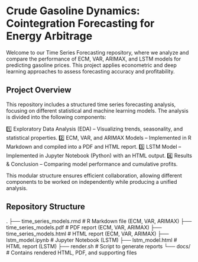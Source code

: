 # Crude Gasoline Dynamics: Cointegration Forecasting for Energy Arbitrage

Welcome to our Time Series Forecasting repository, where we analyze and compare the performance of ECM, VAR, ARIMAX, and LSTM models for predicting gasoline prices. This project applies econometric and deep learning approaches to assess forecasting accuracy and profitability.

## Project Overview
This repository includes a structured time series forecasting analysis, focusing on different statistical and machine learning models. The analysis is divided into the following components:

1️⃣ Exploratory Data Analysis (EDA) – Visualizing trends, seasonality, and statistical properties.
2️⃣ ECM, VAR, and ARIMAX Models – Implemented in R Markdown and compiled into a PDF and HTML report.
3️⃣ LSTM Model – Implemented in Jupyter Notebook (Python) with an HTML output.
4️⃣ Results & Conclusion – Comparing model performance and cumulative profits.

This modular structure ensures efficient collaboration, allowing different components to be worked on independently while producing a unified analysis.

## Repository Structure

.
├── time_series_models.rmd      # R Markdown file (ECM, VAR, ARIMAX)
├── time_series_models.pdf      # PDF report (ECM, VAR, ARIMAX)
├── time_series_models.html     # HTML report (ECM, VAR, ARIMAX)
├── lstm_model.ipynb            # Jupyter Notebook (LSTM)
├── lstm_model.html             # HTML report (LSTM)
├── render.sh                   # Script to generate reports
└── docs/                       # Contains rendered HTML, PDF, and supporting files



